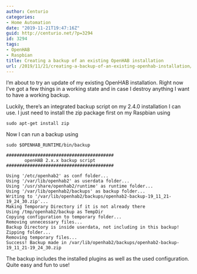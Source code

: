 ```yaml
---
author: Centurio
categories:
- Home Automation
date: "2019-11-21T19:47:16Z"
guid: http://centurio.net/?p=3294
id: 3294
tags:
- OpenHAB
- Raspbian
title: Creating a backup of an existing OpenHAB installation
url: /2019/11/21/creating-a-backup-of-an-existing-openhab-installation/
---
```

I&#8217;m about to try an update of my existing OpenHAB installation. Right now I&#8217;ve got a few things in a working state and in case I destroy anything I want to have a working backup. 

Luckily, there&#8217;s an integrated backup script on my 2.4.0 installation I can use. I just need to install the zip package first on my Raspbian using

```
sudo apt-get install zip
```

Now I can run a backup using

```
sudo $OPENHAB_RUNTIME/bin/backup

#########################################
       openHAB 2.x.x backup script
#########################################

Using '/etc/openhab2' as conf folder...
Using '/var/lib/openhab2' as userdata folder...
Using '/usr/share/openhab2/runtime' as runtime folder...
Using '/var/lib/openhab2/backups' as backup folder...
Writing to '/var/lib/openhab2/backups/openhab2-backup-19_11_21-19_24_30.zip'...
Making Temporary Directory if it is not already there
Using /tmp/openhab2/backup as TempDir
Copying configuration to temporary folder...
Removing unnecessary files...
Backup Directory is inside userdata, not including in this backup!
Zipping folder...
Removing temporary files...
Success! Backup made in /var/lib/openhab2/backups/openhab2-backup-19_11_21-19_24_30.zip
```

The backup includes the installed plugins as well as the used configuration. Quite easy and fun to use!